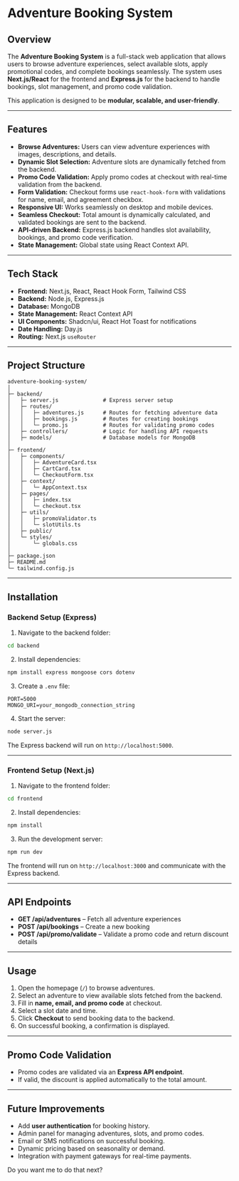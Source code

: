 

# Adventure Booking System

## Overview

The **Adventure Booking System** is a full-stack web application that allows users to browse adventure experiences, select available slots, apply promotional codes, and complete bookings seamlessly. The system uses **Next.js/React** for the frontend and **Express.js** for the backend to handle bookings, slot management, and promo code validation.

This application is designed to be **modular, scalable, and user-friendly**.

---

## Features

* **Browse Adventures:** Users can view adventure experiences with images, descriptions, and details.
* **Dynamic Slot Selection:** Adventure slots are dynamically fetched from the backend.
* **Promo Code Validation:** Apply promo codes at checkout with real-time validation from the backend.
* **Form Validation:** Checkout forms use `react-hook-form` with validations for name, email, and agreement checkbox.
* **Responsive UI:** Works seamlessly on desktop and mobile devices.
* **Seamless Checkout:** Total amount is dynamically calculated, and validated bookings are sent to the backend.
* **API-driven Backend:** Express.js backend handles slot availability, bookings, and promo code verification.
* **State Management:** Global state using React Context API.

---

## Tech Stack

* **Frontend:** Next.js, React, React Hook Form, Tailwind CSS
* **Backend:** Node.js, Express.js
* **Database:** MongoDB 
* **State Management:** React Context API
* **UI Components:** Shadcn/ui, React Hot Toast for notifications
* **Date Handling:** Day.js
* **Routing:** Next.js `useRouter`

---

## Project Structure

```
adventure-booking-system/
│
├─ backend/
│   ├─ server.js              # Express server setup
│   ├─ routes/
│   │   ├─ adventures.js      # Routes for fetching adventure data
│   │   ├─ bookings.js        # Routes for creating bookings
│   │   └─ promo.js           # Routes for validating promo codes
│   ├─ controllers/           # Logic for handling API requests
│   ├─ models/                # Database models for MongoDB
│
├─ frontend/
│   ├─ components/
│   │   ├─ AdventureCard.tsx
│   │   ├─ CartCard.tsx
│   │   └─ CheckoutForm.tsx
│   ├─ context/
│   │   └─ AppContext.tsx
│   ├─ pages/
│   │   ├─ index.tsx
│   │   └─ checkout.tsx
│   ├─ utils/
│   │   ├─ promoValidator.ts
│   │   └─ slotUtils.ts
│   ├─ public/
│   └─ styles/
│       └─ globals.css
│
├─ package.json
├─ README.md
└─ tailwind.config.js
```

---

## Installation

### Backend Setup (Express)

1. Navigate to the backend folder:

```bash
cd backend
```

2. Install dependencies:

```bash
npm install express mongoose cors dotenv
```

3. Create a `.env` file:

```
PORT=5000
MONGO_URI=your_mongodb_connection_string
```

4. Start the server:

```bash
node server.js
```

The Express backend will run on `http://localhost:5000`.

---

### Frontend Setup (Next.js)

1. Navigate to the frontend folder:

```bash
cd frontend
```

2. Install dependencies:

```bash
npm install
```

3. Run the development server:

```bash
npm run dev
```

The frontend will run on `http://localhost:3000` and communicate with the Express backend.

---

## API Endpoints

* **GET /api/adventures** – Fetch all adventure experiences
* **POST /api/bookings** – Create a new booking
* **POST /api/promo/validate** – Validate a promo code and return discount details

---

## Usage

1. Open the homepage (`/`) to browse adventures.
2. Select an adventure to view available slots fetched from the backend.
3. Fill in **name, email, and promo code** at checkout.
4. Select a slot date and time.
5. Click **Checkout** to send booking data to the backend.
6. On successful booking, a confirmation is displayed.

---

## Promo Code Validation

* Promo codes are validated via an **Express API endpoint**.
* If valid, the discount is applied automatically to the total amount.
---

## Future Improvements

* Add **user authentication** for booking history.
* Admin panel for managing adventures, slots, and promo codes.
* Email or SMS notifications on successful booking.
* Dynamic pricing based on seasonality or demand.
* Integration with payment gateways for real-time payments.


Do you want me to do that next?
